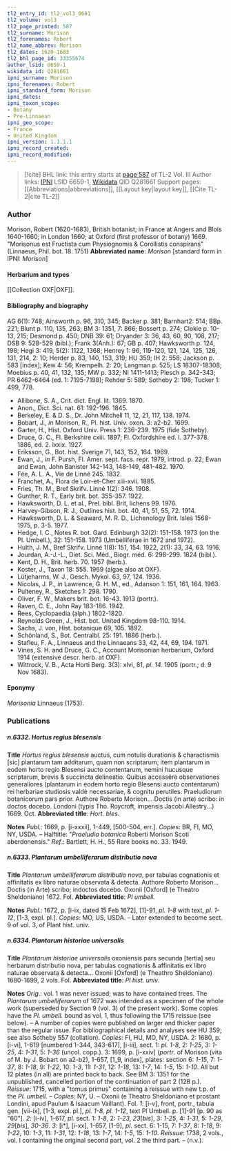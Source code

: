 ```yaml
---
tl2_entry_id: tl2_vol3_0681
tl2_volume: vol3
tl2_page_printed: 587
tl2_surname: Morison
tl2_forenames: Robert
tl2_name_abbrev: Morison
tl2_dates: 1620-1683
tl2_bhl_page_id: 33355674
author_lsid: 6659-1
wikidata_id: Q281661
ipni_surname: Morison
ipni_forenames: Robert
ipni_standard_form: Morison
ipni_dates: 
ipni_taxon_scope: 
- Botany
- Pre-Linnaean
ipni_geo_scope: 
- France
- United Kingdom
ipni_version: 1.1.1.1
ipni_record_created: 
ipni_record_modified:
---
```


> [!cite] BHL link: this entry starts at [page 587](https://www.biodiversitylibrary.org/page/33355674) of TL-2 Vol. III
> Author links: [IPNI](https://www.ipni.org/a/6659-1) LSID 6659-1, [Wikidata](https://www.wikidata.org/wiki/Q281661) QID Q281661
> Support pages: [[Abbreviations|abbreviations]], [[Layout key|layout key]], [[Cite TL-2|cite TL-2]]

### Author

Morison, Robert (1620-1683), British botanist; in France at Angers and Blois 1640-1660; in London 1660; at Oxford (first professor of botany) 1669. "Morisonus est Fructista cum Physiognomis & Corollistis conspirans" (Linnaeus, Phil. bot. 18. 1751) 
**Abbreviated name**: *Morison* \[standard form in IPNI: *Morison*\]

#### Herbarium and types

[[Collection OXF|OXF]].

#### Bibliography and biography

AG 6(1): 748; Ainsworth p. 96, 310, 345; Backer p. 381; Barnhart2: 514; BBp. 221; Blunt p. 110, 135, 263; BM 3: 1351, 7: 866; Bossert p. 274; Clokie p. 10-13, 215; Desmond p. 450; DNB 39: 61; Dryander 3: 36, 43, 60, 90, 108, 217; DSB 9: 528-529 (bibl.); Frank 3(Anh.): 67; GB p. 407; Hawksworth p. 124, 198; Hegi 3: 419, 5(2): 1122, 1368; Henrey 1: 96, 119-120, 121, 124, 125, 126, 131, 214, 2: 10; Herder p. 83, 140, 153, 319; HU 359; IH 2: 558; Jackson p. 583 \[index\]; Kew 4: 56; Krempelh. 2: 20; Langman p. 525; LS 18307-18308; Moebius p. 40, 41, 132, 135; MW p. 332; NI 1411-1413; Plesch p. 342-343; PR 6462-6464 (ed. 1: 7195-7198); Rehder 5: 589; Sotheby 2: 198; Tucker 1: 499, 778.
- Allibone, S. A., Crit. dict. Engl. lit. 1369. 1870.
- Anon., Dict. Sci. nat. 61: 192-196. 1845.
- Berkeley, E. & D. S., Dr. John Mitchell 11, 12, 21, 117, 138. 1974.
- Bobart, J., *in* Morison, R., Pl. hist. Univ. oxon. 3: a2-b2. 1699.
- Garter, H., Hist. Oxford Univ. Press 1: 236-239. 1975 (fide Sotheby).
- Druce, G. C., Fl. Berkshire cxiii. 1897; Fl. Oxfordshire ed. I. 377-378. 1886, ed. 2. lxxix. 1927.
- Eriksson, G., Bot. hist. Sverige 71, 143, 152, 164. 1969.
- Ewan, J., *in* F. Pursh, Fl. Amer. sept. facs. repr. 1979, introd. p. 22; Ewan and Ewan, John Banister 142-143, 148-149, 481-482. 1970.
- Fée, A. L. A., Vie de Linné 245. 1832.
- Franchet, A., Flora de Loir-et-Cher xiii-xvii. 1885.
- Fries, Th. M., Bref Skrifv. Linné 1(2): 346. 1908.
- Gunther, R. T., Early brit. bot. 355-357. 1922.
- Hawksworth, D. L. et al., Prel. bibl. Brit, lichens 99. 1976.
- Harvey-Gibson, R. J., Outlines hist. bot. 40, 41, 51, 55, 72. 1914.
- Hawksworth, D. L. & Seaward, M. R. D., Lichenology Brit. Isles 1568-1975, p. 3-5. 1977.
- Hedge, I. C., Notes R. bot. Gard. Edinburgh 32(2): 151-158. 1973 (on the Pl. Umbell.), 32: 151-158. 1973 (Umbelliferae in 1672 and 1972).
- Hulth, J. M., Bref Skrifv. Linné 1(8): 151, 154. 1922, 2(1): 33, 34, 63. 1916.
- Jourdan, A.-J.-L., Diet. Sci. Méd., Biogr. méd. 6: 298-299. 1824 (bibl.).
- Kent, D. H., Brit. herb. 70. 1957 (herb.).
- Koster, J., Taxon 18: 555. 1969 (algae also at OXF).
- Lütjeharms, W. J., Gesch. Mykol. 63, 97, 124. 1936.
- Nicolas, J. P., *in* Lawrence, G. H. M., ed., Adanson 1: 151, 161, 164. 1963.
- Pulteney, R., Sketches 1: 298. 1790.
- Oliver, F. W., Makers brit. bot. 16-43. 1913 (portr.).
- Raven, C. E., John Ray 183-186. 1942.
- Rees, Cyclopaedia (alph.) 1802-1820.
- Reynolds Green, J., Hist. bot. United Kingdom 98-110. 1914.
- Sachs, J. von, Hist. botanique 69, 105. 1892.
- Schönland, S., Bot. Centralbl. 25: 191. 1886 (herb.).
- Stafleu, F. A., Linnaeus and the Linnaeans 33, 42, 44, 69, 194. 1971.
- Vines, S. H. and Druce, G. C., Account Morisonian herbarium, Oxford 1914 (extensive descr. herb. at OXF).
- Wittrock, V. B., Acta Horti Berg. 3(3): xlvi, 81, *pl. 14.* 1905 (portr.; d. 9 Nov 1683).

#### Eponymy

*Morisonia* Linnaeus (1753).

### Publications

##### n.6332. Hortus regius blesensis

**Title**
*Hortus regius blesensis* auctus, cum notulis durationis & charactismis \[sic\] plantarum tam additarum, quam non scriptarum; item plantarum in eodem horto regio Blesensi aucto contentarum, nemini hucusque scriptarum, brevis & succincta delineatio. Quibus accessêre observationes generaliores (plantarum in eodem horto regio Blesensi aucto contentarum) rei herbariae studiosis valdè necessariae, & cognitu perutiles. Praeludiorum botanicorum pars prior. Authore Roberto Morison... Doctis (in arte) scribo: in doctos docebo. Londoni (typis Tho. Roycroft, impensis Jacobi Allestry...) 1669. Oct.
**Abbreviated title**: *Hort. bles.*

**Notes**
*Publ*.: 1669, p. \[i-xxxii\], 1-449, \[500-504, err.\]. *Copies*: BR, FI, MO, NY, USDA. – Halftitle: "*Praeludia botanica* Roberti Morison Scoti aberdonensis."
*Ref*.: Bartlett, H. H., 55 Rare books no. 33. 1949.

##### n.6333. Plantarum umbelliferarum distributio nova

**Title**
*Plantarum umbelliferarum distributio nova*, per tabulas cognationis et affinitatis ex libro naturae observata & detecta. Authore Roberto Morison... Doctis (in Arte) scribo; indoctos docebo. Oxonii \[Oxford\] (e Theatro Sheldoniano) 1672. Fol.
**Abbreviated title**: *Pl umbell.*

**Notes**
*Publ*.: 1672, p. \[i-ix, dated 15 Feb 1672\], \[1\]-91, *pl. 1-8* with text, *pl. 1-12*, \[1-3, expl. pl.\].
*Copies*: MO, US, USDA. – Later extended to become sect. 9 of vol. 3, of Plant hist. univ.

##### n.6334. Plantarum historiae universalis

**Title**
*Plantarum historiae universalis* oxoniensis pars secunda \[tertia\] seu herbarum distributio nova, per tabulas cognationis & affinitatis ex libro naturae observata & detecta... Oxonii \[Oxford\] (e Theathro Sheldoniano) 1680-1699, 2 vols. Fol.
**Abbreviated title**: *Pl hist. univ.*

**Notes**
*Orig*.: vol. 1 was never issued; was to have contained trees. The *Plantarum umbelliferarum* of 1672 was intended as a specimen of the whole work (superseded by Section 9 (vol. 3) of the present work). Some copies have the *Pl. umbell.* bound as vol. 1, thus following the 1715 reissue (see below). – A number of copies were published on larger and thicker paper than the regular issue. For bibliographical details and analyses see HU 359; see also Sotheby 557 (collation). *Copies*: FI, HU, MO, NY, USDA.
2: 1680, p. \[i-vi\], 1-619 \[numbered 1-344, 343-617\], \[i-iii\], sect. 1: *pl. 1-8*, 2: *1-25*, 3: *1-25*, 4: *1-31*, 5: *1-36* (uncol. copp.).
3: 1699, p. \[i-xxiv\] (*portr*. of Morison (vita of M. by J. Bobart on a2-b2), 1-657, \[1\_9, index\], plates: section 6: *1-15*, 7: *1-37*, 8: *1-18*, 9: *1-22*, 10: *1-3*, 11: *1-31*, 12: *1-18*, 13: *1-7*, 14: *1-5*, 15: *1-10*. All but 12 plates (in all) are printed back to back.
See BM 3: 1351 for the unpublished, cancelled portion of the continuation of part 2 (128 p.).
*Reissue*: 1715, with a "tomus primus" containing a reissue with new t.p. of the *Pl. umbell.* – *Copies*: NY, U. – Oxonii (e Theatro Sheldoniano et prostant Londini, apud Paulum & Isaacum Vaillant). Fol.
*1*: \[i-v\], front, portr., tabula gen. \[vii-ix\], \[1-3, expl. pl.\], *pl. 1-8, pl. 1-12*, text Pl Umbell. p. \[1\]-91 \[p. 90 as "60"\].
*2*: \[i-iv\], 1-617, *pl*. sect. 1: *1-8*, 2: *1-23, 23*\[*bis*\], 3: *1-25*, 4: *1-31*, 5: *1-29*, *29*\[*bis*\], *30-36*.
*3*: \[i\*\], \[i-xx\], 1-657, \[1-9\], *pl*. sect. 6: 1-15, 7: *1-37*, 8: *1-18*, 9: *1-22*, 10: *1-3*, 11: *1-31*, 12: *1-18*, 13: *1-7*, 14: *1-5*, 15: *1-10*.
*Reissue*: 1738, 2 vols., vol. I containing the original second part, vol. 2 the third part. – (n.v.).

